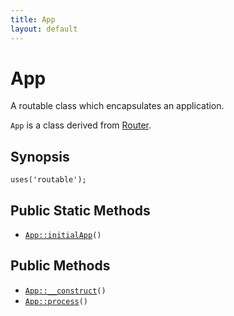 ```yaml
---
title: App
layout: default
---
```


# App

A routable class which encapsulates an application.

<code>App</code> is a class derived from <a href="Router">Router</a>.

## Synopsis

<pre><code>uses('routable');
</code></pre>
## Public Static Methods

* <code><a href="App%3A%3AinitialApp">App::initialApp</a>()</code>

## Public Methods

* <code><a href="App%3A%3A__construct">App::__construct</a>()</code>
* <code><a href="App%3A%3Aprocess">App::process</a>()</code>

